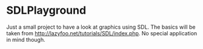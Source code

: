 SDLPlayground
=============

Just a small project to have a look at graphics using SDL. The basics will be taken from <http://lazyfoo.net/tutorials/SDL/index.php>. No special application in mind though. 
